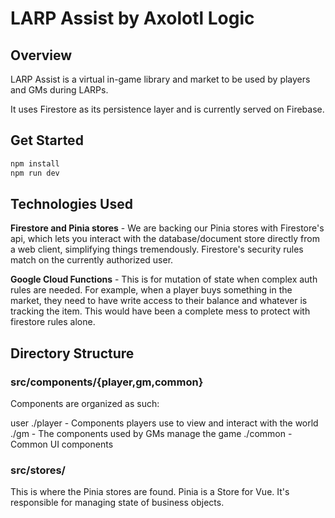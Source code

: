 # LARP Assist by Axolotl Logic

## Overview

LARP Assist is a virtual in-game library and market to be used by players and GMs
during LARPs.

It uses Firestore as its persistence layer and is currently served on Firebase.

## Get Started

```bash
npm install
npm run dev
```

## Technologies Used

**Firestore and Pinia stores** - We are backing our Pinia stores with
Firestore's api, which lets you interact with the database/document store
directly from a web client, simplifying things tremendously. Firestore's
security rules match on the currently authorized user.

**Google Cloud Functions** - This is for mutation of state when complex auth
rules are needed. For example, when a player buys something in
the market, they need to have write access to their balance and whatever is tracking
the item. This would have been a complete mess to protect with firestore rules alone.

## Directory Structure

### src/components/{player,gm,common}

Components are organized as such:

user
./player - Components players use to view and interact with the world
./gm - The components used by GMs manage the game
./common - Common UI components

### src/stores/

This is where the Pinia stores are found. Pinia is a Store for Vue.
It's responsible for managing state of business objects.
